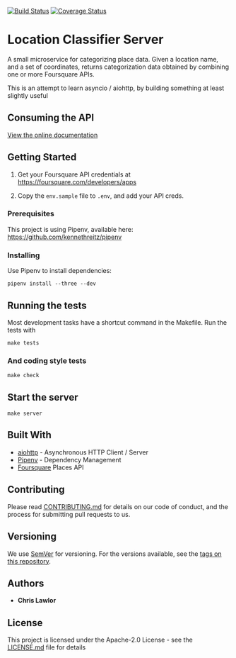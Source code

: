 [![Build Status](https://travis-ci.org/chrislawlor/classify-server.svg?branch=master)](https://travis-ci.org/chrislawlor/classify-server) [![Coverage Status](https://coveralls.io/repos/github/chrislawlor/classify-server/badge.svg?branch=master)](https://coveralls.io/github/chrislawlor/classify-server?branch=master)

# Location Classifier Server

A small microservice for categorizing place data. Given a location name, and
a set of coordinates, returns categorization data obtained by combining one
or more Foursquare APIs.

This is an attempt to learn asyncio / aiohttp, by building something at least
slightly useful


## Consuming the API

[View the online documentation](https://location-classify-server.restlet.io/)


## Getting Started

1. Get your Foursquare API credentials at https://foursquare.com/developers/apps

1. Copy the ``env.sample`` file to ``.env``, and add your API creds.



### Prerequisites

This project is using Pipenv, available here: https://github.com/kennethreitz/pipenv



### Installing

Use Pipenv to install dependencies:

```
pipenv install --three --dev
```


## Running the tests

Most development tasks have a shortcut command in the Makefile. Run the tests
with

```
make tests
```


### And coding style tests

```
make check
```

## Start the server

```
make server
```

## Built With

* [aiohttp](http://aiohttp.readthedocs.io/en/stable/index.html) - Asynchronous HTTP Client / Server
* [Pipenv](https://docs.pipenv.org/) - Dependency Management
* [Foursquare](https://developer.foursquare.com/) Places API

## Contributing

Please read [CONTRIBUTING.md](https://gist.github.com/PurpleBooth/b24679402957c63ec426) for details on our code of conduct, and the process for submitting pull requests to us.

## Versioning

We use [SemVer](http://semver.org/) for versioning. For the versions available, see the [tags on this repository](https://github.com/your/project/tags). 

## Authors

* **Chris Lawlor**

## License

This project is licensed under the Apache-2.0 License - see the [LICENSE.md](LICENSE.md) file for details
